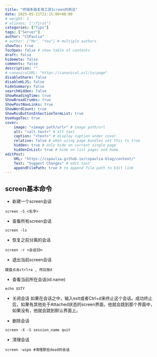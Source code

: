 ```yaml
---
title: "终端多路复用工具Screen的用法"
date: 2025-05-21T22:15:00+08:00
# weight: 1
# aliases: ["/first"]
categories: ["Tips"]
tags: ["Server"]
author: "CSPaulia"
# author: ["Me", "You"] # multiple authors
showToc: true
TocOpen: false # show table of contents
draft: false
hidemeta: false
comments: false
description: ""
# canonicalURL: "https://canonical.url/to/page"
disableShare: false
disableHLJS: false
hideSummary: false
searchHidden: false
ShowReadingTime: true
ShowBreadCrumbs: true
ShowPostNavLinks: true
ShowWordCount: true
ShowRssButtonInSectionTermList: true
UseHugoToc: true
cover:
    image: "<image path/url>" # image path/url
    alt: "<alt text>" # alt text
    caption: "<text>" # display caption under cover
    relative: false # when using page bundles set this to true
    hidden: true # only hide on current single page
    hiddenInList: true # hide on list pages and home
editPost:
    URL: "https://cspaulia.github.io/cspaulia-blog/content/"
    Text: "Suggest Changes" # edit text
    appendFilePath: true # to append file path to Edit link
---
```


## screen基本命令

- 新建一个screen会话
```
screen -S <名字>
```

- 查看所有screen会话
```
screen -ls
```

- 恢复之前分离的会话
```
screen -r <会话ID>
```

- 退出当前screen会话
```
键盘点击ctrl+a , 然后按d
```

- 查看当前所在会话(id.name)
```
echo $STY
```

- 关闭会话
如果在会话之中，输入exit或者Ctrl+d来终止这个会话。成功终止后，如果有其他处于Attached状态的screen界面，他就会跳到那个界面中，如果没有，他就会跳到默认界面上。

- 删除会话
```
screen -X -S session_name quit
```

- 清理会话
```
screen -wipe #清理那些dead的会话
```
